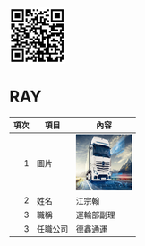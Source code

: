  <img src="exported_qrcode_image_600 (1).png" width="100" Height="100" />

# RAY
|項次 | 項目 |內容 |
|----:|------|------|
|1 | 圖片 | <img src="The New Actros 曳引車系列_banner.jpg" width="100" Height="100" />
|2 |姓名 |江宗翰 |
|3 | 職稱 | 運輸部副理 |
|3 | 任職公司 | 德鑫通運 |

